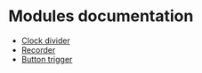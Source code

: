# Modules documentation

- [Clock divider](clock_divider)
- [Recorder](recorder)
- [Button trigger](button_trigger)
